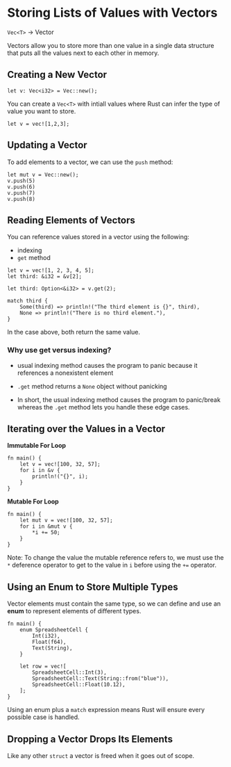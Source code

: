 # Storing Lists of Values with Vectors

`Vec<T>` &rarr; Vector

Vectors allow you to store more than one value in a single data structure that puts all the values next to each other in memory.

## Creating a New Vector

```
let v: Vec<i32> = Vec::new();
```

You can create a `Vec<T>` with intiall values where Rust can infer the type of value you want to store.

```
let v = vec![1,2,3];
```

## Updating a Vector

To add elements to a vector, we can use the `push` method:

```
let mut v = Vec::new();
v.push(5)
v.push(6)
v.push(7)
v.push(8)
```

## Reading Elements of Vectors

You can reference values stored in a vector using the following:
- indexing 
- `get` method

```{rust}
let v = vec![1, 2, 3, 4, 5];
let third: &i32 = &v[2];

let third: Option<&i32> = v.get(2);

match third {
    Some(third) => println!("The third element is {}", third),
    None => println!("There is no third element."),
}
```

In the case above, both return the same value.

### Why use get versus indexing?

- usual indexing method causes the program to panic because it references a nonexistent element
- `.get` method returns a `None` object without panicking

- In short, the usual indexing method causes the program to panic/break whereas the `.get` method lets you handle these edge cases.


## Iterating over the Values in a Vector

**Immutable For Loop**

```
fn main() {
    let v = vec![100, 32, 57];
    for i in &v {
        println!("{}", i);
    }
}
```

**Mutable For Loop**

```
fn main() {
    let mut v = vec![100, 32, 57];
    for i in &mut v {
        *i += 50;
    }
}
```


Note: To change the value the mutable reference refers to, we must use the `*` deference operator to get to the value in `i` before using the `+=` operator.

## Using an Enum to Store Multiple Types

Vector elements must contain the same type, so we can define and use an **enum** to represent elements of different types.

```
fn main() {
    enum SpreadsheetCell {
        Int(i32),
        Float(f64),
        Text(String),
    }

    let row = vec![
        SpreadsheetCell::Int(3),
        SpreadsheetCell::Text(String::from("blue")),
        SpreadsheetCell::Float(10.12),
    ];
}
```

Using an enum plus a `match` expression means Rust will ensure every possible case is handled.

## Dropping a Vector Drops Its Elements
Like any other `struct` a vector is freed when it goes out of scope.








